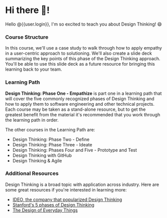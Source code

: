 # Hi there 👋!

Hello @{{user.login}}, I'm so excited to teach you about Design Thinking! 😄

### Course Structure

In this course, we'll use a case study to walk through how to apply empathy in a user-centric approach to solutioning.  We'll also create a slide deck summarizing the key points of this phase of the Design Thinking approach.  You'll be able to use this slide deck as a future resource for bringing this learning back to your team.

### Learning Path

**Design Thinking: Phase One - Empathize** is part one in a learning path that will cover the five commonly recognized phases of Design Thinking and how to apply them to software engineering and other technical projects.  Each course may be taken as a stand-alone resource, but to get the greatest benefit from the material it's recommended that you work through the learning path in order.

The other courses in the Learning Path are:
- Design Thinking: Phase Two - Define
- Design Thinking: Phase Three - Ideate
- Design Thinking: Phases Four and Five - Prototype and Test
- Design Thinking with GitHub
- Design Thinking & Agile

### Additional Resources

Design Thinking is a broad topic with application across industry.  Here are some great resources if you're interested in learning more:

- [IDEO, the company that popularized Design Thinking](https://designthinking.ideo.com/)
- [Stanford's 5 phases of Design Thinking](https://dschool-old.stanford.edu/sandbox/groups/designresources/wiki/36873/attachments/74b3d/ModeGuideBOOTCAMP2010L.pdf)
- [The Design of Everyday Things](https://jnd.org/the-design-of-everyday-things-revised-and-expanded-edition/)
